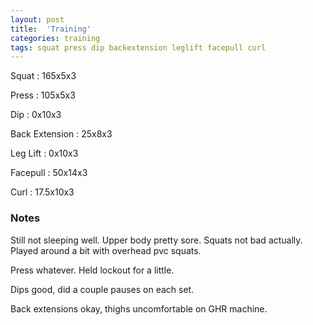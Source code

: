 ```yaml
---
layout: post
title:  'Training'
categories: training
tags: squat press dip backextension leglift facepull curl
---
```


Squat       :   165x5x3

Press       :   105x5x3

Dip         :   0x10x3

Back Extension  :   25x8x3

Leg Lift    :   0x10x3

Facepull    :   50x14x3

Curl        :   17.5x10x3

### Notes

Still not sleeping well. Upper body pretty sore. Squats not bad actually. Played around
a bit with overhead pvc squats.

Press whatever. Held lockout for a little.

Dips good, did a couple pauses on each set.

Back extensions okay, thighs uncomfortable on GHR machine.
